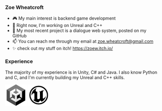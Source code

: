 ### Zoe Wheatcroft

- 🎮 My main interest is backend game development
- 🌱 Right now, I'm working on Unreal and C++
- 💬 My most recent project is a dialogue web system, posted on my GitHub
- 📫 You can reach me through my email at zoe.wheatcroft@gmail.com  
- ✨ check out my stuff on itch! https://zoew.itch.io/

### Experience 
The majority of my experience is in Unity, C# and Java. I also know Python and C, and I'm currently building my Unreal and C++ skills. 

<img src = "https://github.com/ZoeWheatcroft/ZoeWheatcroft/blob/main/UnityLogo.png" width = "70" /> <img src = "https://github.com/ZoeWheatcroft/ZoeWheatcroft/blob/main/UnrealLogo.png" width = "70" />
